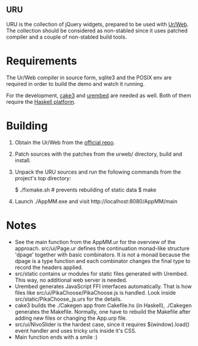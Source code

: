 URU
---

URU is the collection of jQuery widgets, prepared to be used with
[Ur/Web](http://www.impredicative.com/ur/). The collection should be considered
as non-stabled since it uses patched compiler and a couple of non-stabled build
tools.


Requirements
============

The Ur/Web compiler in source form, sqlite3 and the POSIX env are required in
order to build the demo and watch it running.

For the development, [cake3](https://github.com/grwlf/cake3) and
[urembed](https://github.com/grwlf/urembed) are needed as well. Both of them
require the [Haskell platform](http://www.haskell.org/platform/).

Building
========

  1. Obtain the Ur/Web from the [official repo](http://hg.impredicative.com/urweb).
  2. Patch sources with the patches from the urweb/ directory, build and install.
  3. Unpack the URU sources and run the following commands from the project's
     top directory:

        $ ./fixmake.sh # prevents rebuilding of static data
        $ make

  4. Launch ./AppMM.exe and visit http://localhost:8080/AppMM/main

Notes
=====

  * See the main function from the AppMM.ur for the overview of the approach.
    src/ui/Page.ur defines the continuation monad-like structure 'dpage'
    together with basic combinators. It is not a monad because the dpage is a
    type function and each combinator changes the final type to record the
    headers applied.
  * src/static contains ur modules for static files generated with Urembed. This
    way, no additional web server is needed.
  * Urembed generates JavaScript FFI interfaces automatically. That is how files
    like src/ui/PikaChoose/PikaChoose.js is handled. Look inside
    src/static/PikaChoose_js.urs for the details.
  * cake3 builds the ./Cakegen app from Cakefile.hs (in Haskell), ./Cakegen
    generates the Makefile. Normally, one have to rebuild the Makefile after
    adding new files or changing the App.urp file.
  * src/ui/NivoSlider is the hardest case, since it requires $(window).load()
    event handler and uses tricky urls inside it's CSS.
  * Main function ends with a smile :)


